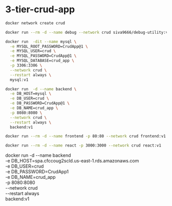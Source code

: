 # 3-tier-crud-app


```bash
docker network create crud
```
```bash
docker run --rm -d --name debug --network crud siva9666/debug-utility:v1
```

```bash
docker run  -dit --name mysql \
  -e MYSQL_ROOT_PASSWORD=CrudApp@1 \
  -e MYSQL_USER=crud \
  -e MYSQL_PASSWORD=CrudApp@1 \
  -e MYSQL_DATABASE=crud_app \
  -p 3306:3306 \
  --network crud \
  --restart always \
  mysql:v1
```

```bash
docker run  -d --name backend \
  -e DB_HOST=mysql \
  -e DB_USER=crud \
  -e DB_PASSWORD=CrudApp@1 \
  -e DB_NAME=crud_app \
  -p 8080:8080 \
  --network crud \
  --restart always \
  backend:v1
```

```bash
docker run --rm -d --name frontend -p 80:80 --network crud frontend:v1
```

```bash
docker run --rm -d --name react -p 3000:3000 --network crud react:v1
```

docker run  -d --name backend \
  -e DB_HOST=spa.cfccoug2scld.us-east-1.rds.amazonaws.com \
  -e DB_USER=crud \
  -e DB_PASSWORD=CrudApp1 \
  -e DB_NAME=crud_app \
  -p 8080:8080 \
  --network crud \
  --restart always \
  backend:v1
